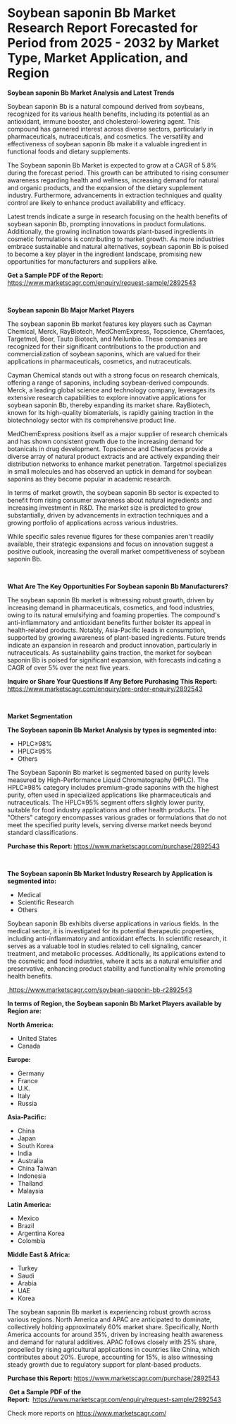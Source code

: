 <p><h1>Soybean saponin Bb Market Research Report Forecasted for Period from 2025 -  2032 by Market Type, Market Application, and Region</h1></p><p><strong>Soybean saponin Bb Market Analysis and Latest Trends</strong></p>
<p><p>Soybean saponin Bb is a natural compound derived from soybeans, recognized for its various health benefits, including its potential as an antioxidant, immune booster, and cholesterol-lowering agent. This compound has garnered interest across diverse sectors, particularly in pharmaceuticals, nutraceuticals, and cosmetics. The versatility and effectiveness of soybean saponin Bb make it a valuable ingredient in functional foods and dietary supplements.</p><p>The Soybean saponin Bb Market is expected to grow at a CAGR of 5.8% during the forecast period. This growth can be attributed to rising consumer awareness regarding health and wellness, increasing demand for natural and organic products, and the expansion of the dietary supplement industry. Furthermore, advancements in extraction techniques and quality control are likely to enhance product availability and efficacy.</p><p>Latest trends indicate a surge in research focusing on the health benefits of soybean saponin Bb, prompting innovations in product formulations. Additionally, the growing inclination towards plant-based ingredients in cosmetic formulations is contributing to market growth. As more industries embrace sustainable and natural alternatives, soybean saponin Bb is poised to become a key player in the ingredient landscape, promising new opportunities for manufacturers and suppliers alike.</p></p>
<p><strong>Get a Sample PDF of the Report:&nbsp;</strong> <a href="https://www.marketscagr.com/enquiry/request-sample/2892543?utm_campaign=1889&utm_medium=2&utm_source=Github&utm_content=ia&utm_term=15032025&utm_id=soybean-saponin-bb">https://www.marketscagr.com/enquiry/request-sample/2892543</a></p>
<p>&nbsp;</p>
<p><strong>Soybean saponin Bb Major Market Players</strong></p>
<p><p>The soybean saponin Bb market features key players such as Cayman Chemical, Merck, RayBiotech, MedChemExpress, Topscience, Chemfaces, Targetmol, Boer, Tauto Biotech, and Meilunbio. These companies are recognized for their significant contributions to the production and commercialization of soybean saponins, which are valued for their applications in pharmaceuticals, cosmetics, and nutraceuticals.</p><p>Cayman Chemical stands out with a strong focus on research chemicals, offering a range of saponins, including soybean-derived compounds. Merck, a leading global science and technology company, leverages its extensive research capabilities to explore innovative applications for soybean saponin Bb, thereby expanding its market share. RayBiotech, known for its high-quality biomaterials, is rapidly gaining traction in the biotechnology sector with its comprehensive product line.</p><p>MedChemExpress positions itself as a major supplier of research chemicals and has shown consistent growth due to the increasing demand for botanicals in drug development. Topscience and Chemfaces provide a diverse array of natural product extracts and are actively expanding their distribution networks to enhance market penetration. Targetmol specializes in small molecules and has observed an uptick in demand for soybean saponins as they become popular in academic research.</p><p>In terms of market growth, the soybean saponin Bb sector is expected to benefit from rising consumer awareness about natural ingredients and increasing investment in R&D. The market size is predicted to grow substantially, driven by advancements in extraction techniques and a growing portfolio of applications across various industries. </p><p>While specific sales revenue figures for these companies aren't readily available, their strategic expansions and focus on innovation suggest a positive outlook, increasing the overall market competitiveness of soybean saponin Bb.</p></p>
<p>&nbsp;</p>
<p><strong>What Are The Key Opportunities For Soybean saponin Bb Manufacturers?</strong></p>
<p><p>The soybean saponin Bb market is witnessing robust growth, driven by increasing demand in pharmaceuticals, cosmetics, and food industries, owing to its natural emulsifying and foaming properties. The compound's anti-inflammatory and antioxidant benefits further bolster its appeal in health-related products. Notably, Asia-Pacific leads in consumption, supported by growing awareness of plant-based ingredients. Future trends indicate an expansion in research and product innovation, particularly in nutraceuticals. As sustainability gains traction, the market for soybean saponin Bb is poised for significant expansion, with forecasts indicating a CAGR of over 5% over the next five years.</p></p>
<p><strong>Inquire or Share Your Questions If Any Before Purchasing This Report:</strong> <a href="https://www.marketscagr.com/enquiry/pre-order-enquiry/2892543?utm_campaign=1889&utm_medium=2&utm_source=Github&utm_content=ia&utm_term=15032025&utm_id=soybean-saponin-bb">https://www.marketscagr.com/enquiry/pre-order-enquiry/2892543</a></p>
<p>&nbsp;</p>
<p><strong>Market Segmentation</strong></p>
<p><strong>The Soybean saponin Bb Market Analysis by types is segmented into:</strong></p>
<p><ul><li>HPLC≥98%</li><li>HPLC≥95%</li><li>Others</li></ul></p>
<p><p>The Soybean Saponin Bb market is segmented based on purity levels measured by High-Performance Liquid Chromatography (HPLC). The HPLC≥98% category includes premium-grade saponins with the highest purity, often used in specialized applications like pharmaceuticals and nutraceuticals. The HPLC≥95% segment offers slightly lower purity, suitable for food industry applications and other health products. The "Others" category encompasses various grades or formulations that do not meet the specified purity levels, serving diverse market needs beyond standard classifications.</p></p>
<p><strong>Purchase this Report:&nbsp;</strong><a href="https://www.marketscagr.com/purchase/2892543?utm_campaign=1889&utm_medium=2&utm_source=Github&utm_content=ia&utm_term=15032025&utm_id=soybean-saponin-bb">https://www.marketscagr.com/purchase/2892543</a></p>
<p>&nbsp;</p>
<p><strong>The Soybean saponin Bb Market Industry Research by Application is segmented into:</strong></p>
<p><ul><li>Medical</li><li>Scientific Research</li><li>Others</li></ul></p>
<p><p>Soybean saponin Bb exhibits diverse applications in various fields. In the medical sector, it is investigated for its potential therapeutic properties, including anti-inflammatory and antioxidant effects. In scientific research, it serves as a valuable tool in studies related to cell signaling, cancer treatment, and metabolic processes. Additionally, its applications extend to the cosmetic and food industries, where it acts as a natural emulsifier and preservative, enhancing product stability and functionality while promoting health benefits.</p></p>
<p><a href="https://www.marketscagr.com/soybean-saponin-bb-r2892543?utm_campaign=1889&utm_medium=2&utm_source=Github&utm_content=ia&utm_term=15032025&utm_id=soybean-saponin-bb">&nbsp;https://www.marketscagr.com/soybean-saponin-bb-r2892543</a></p>
<p><strong>In terms of Region, the Soybean saponin Bb Market Players available by Region are:</strong></p>
<p>
    <p> <strong> North America: </strong>
        <ul>
            <li>United States</li>
            <li>Canada</li>
        </ul>
        </p> 
    <p> <strong> Europe: </strong>
        <ul>
            <li>Germany</li>
            <li>France</li>
            <li>U.K.</li>
            <li>Italy</li>
            <li>Russia</li>
        </ul>
        </p> 
    <p> <strong> Asia-Pacific: </strong>
        <ul>
            <li>China</li>
            <li>Japan</li>
            <li>South Korea</li>
            <li>India</li>
            <li>Australia</li>
            <li>China Taiwan</li>
            <li>Indonesia</li>
            <li>Thailand</li>
            <li>Malaysia</li>
        </ul>
        </p> 
    <p> <strong> Latin America: </strong>
        <ul>
            <li>Mexico</li>
            <li>Brazil</li>
            <li>Argentina Korea</li>
            <li>Colombia</li>
        </ul>
        </p> 
    <p> <strong> Middle East & Africa: </strong>
        <ul>
            <li>Turkey</li>
            <li>Saudi</li>
            <li>Arabia</li>
            <li>UAE</li>
            <li>Korea</li>
        </ul>
    </p>
    </p>
<p><p>The soybean saponin Bb market is experiencing robust growth across various regions. North America and APAC are anticipated to dominate, collectively holding approximately 60% market share. Specifically, North America accounts for around 35%, driven by increasing health awareness and demand for natural additives. APAC follows closely with 25% share, propelled by rising agricultural applications in countries like China, which contributes about 20%. Europe, accounting for 15%, is also witnessing steady growth due to regulatory support for plant-based products.</p></p>
<p><strong>Purchase this Report: </strong><a href="https://www.marketscagr.com/purchase/2892543?utm_campaign=1889&utm_medium=2&utm_source=Github&utm_content=ia&utm_term=15032025&utm_id=soybean-saponin-bb">https://www.marketscagr.com/purchase/2892543</a></p>
<p>&nbsp;<strong>Get a Sample PDF of the Report:&nbsp;&nbsp;</strong><a href="https://www.marketscagr.com/enquiry/request-sample/2892543?utm_campaign=1889&utm_medium=2&utm_source=Github&utm_content=ia&utm_term=15032025&utm_id=soybean-saponin-bb">https://www.marketscagr.com/enquiry/request-sample/2892543</a></p>
<p><strong></strong></p>
<p>Check more reports on <a href="https://www.marketscagr.com/?utm_campaign=1889&utm_medium=2&utm_source=Github&utm_content=ia&utm_term=15032025&utm_id=soybean-saponin-bb">https://www.marketscagr.com/</a></p>